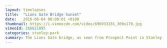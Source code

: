 ```yaml
---
layout: timelapses
title:  "Lions Gate Bridge Sunset"
date:   2016-06-04 00:00:01 +0100
thumbnail: https://i.vimeocdn.com/video/696933281_300x170.jpg
vimeoId: 266621095
categories: stanley-park
summary: The Lions Gate bridge, as seen from Prospect Point in Stanley Park.
---
```

